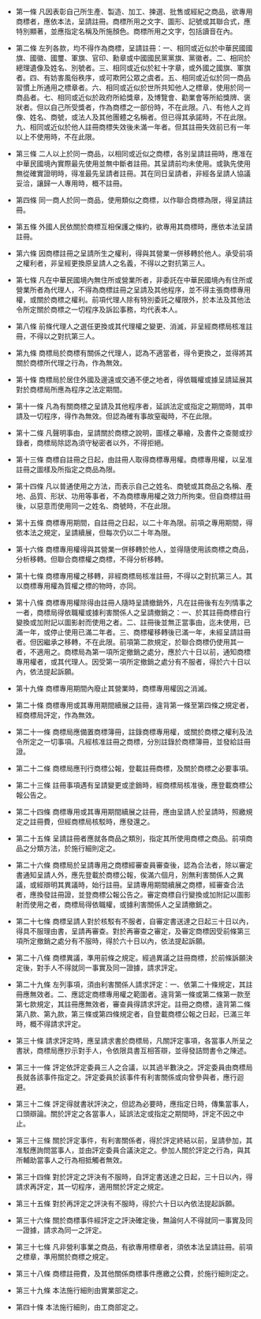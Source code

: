* 第一條 凡因表彰自己所生產、製造、加工、揀選、批售或經紀之商品，欲專用商標者，應依本法，呈請註冊。商標所用之文字、圖形、記號或其聯合式，應特別顯著，並應指定名稱及所施顏色。商標所用之文字，包括讀音在內。

* 第二條 左列各款，均不得作為商標，呈請註冊：一、相同或近似於中華民國國旗、國徽、國璽、軍旗、官印、勳章或中國國民黨黨旗、黨徽者。二、相同於總理遺像及姓名、別號者。三、相同或近似於紅十字章，或外國之國旗、軍旗者。四、有妨害風俗秩序，或可欺罔公眾之虞者。五、相同或近似於同一商品習慣上所通用之標章者。六、相同或近似於世所共知他人之標章，使用於同一商品者。七、相同或近似於政府所給獎章，及博覽會、勸業會等所給獎牌、褒狀者。但以自己所受獎者，作為商標之一部份時，不在此限。八、有他人之肖像、姓名、商號，或法人及其他團體之名稱者。但已得其承諾時，不在此限。九、相同或近似於他人註冊商標失效後未滿一年者。但其註冊失效前已有一年以上不使用時，不在此限。

* 第三條 二人以上於同一商品，以相同或近似之商標，各別呈請註冊時，應准在中華民國境內實際最先使用並無中斷者註冊。其呈請前均未使用。或孰先使用無從確實證明時，得准最先呈請者註冊。其在同日呈請者，非經各呈請人協議妥洽，讓歸一人專用時，概不註冊。

* 第四條 同一商人於同一商品，使用類似之商標，以作聯合商標為限，得呈請註冊。

* 第五條 外國人民依關於商標互相保護之條約，欲專用其商標時，應依本法呈請註冊。

* 第六條 因商標註冊之呈請所生之權利，得與其營業一併移轉於他人。承受前項之權利者，非呈經更換原呈請人之名義，不得以之對抗第三人。

* 第七條 凡在中華民國境內無住所或營業所者，非委託在中華民國境內有住所或營業所者為代理人，不得為商標註冊之呈請及其他程序，並不得主張商標專用權，或關於商標之權利。前項代理人除有特別委託之權限外，於本法及其他法令所定關於商標之一切程序及訴訟事務，均代表本人。

* 第八條 前條代理人之選任更換或其代理權之變更、消滅，非呈經商標局核准註冊，不得以之對抗第三人。

* 第九條 商標局於商標有關係之代理人，認為不適當者，得令更換之，並得將其關於商標所代理之行為，作為無效。

* 第十條 商標局於居住外國及邊遠或交通不便之地者，得依職權或據呈請延展其對於商標局所應為程序之法定期間。

* 第十一條 凡為有關商標之呈請及其他程序者，延誤法定或指定之期間時，其申請及一切程序，得作為無效。但認為確有事故窒礙時，不在此限。

* 第十二條 凡聲明事由，呈請關於商標之說明，圖樣之摹繪，及書件之查閱或抄錄者，商標局除認為須守秘密者以外，不得拒絕。

* 第十三條 商標自註冊之日起，由註冊人取得商標專用權。商標專用權，以呈准註冊之圖樣及所指定之商品為限。

* 第十四條 凡以普通使用之方法，而表示自己之姓名、商號或其商品之名稱、產地、品質、形狀、功用等事者，不為商標專用權之效力所拘束。但自商標註冊後，以惡意而使用同一之姓名、商號時，不在此限。

* 第十五條 商標專用期間，自註冊之日起，以二十年為限。前項之專用期間，得依本法之規定，呈請續展，但每次仍以二十年為限。

* 第十六條 商標專用權得與其營業一併移轉於他人，並得隨使用該商標之商品，分析移轉。但聯合商標權之商標，不得分析移轉。

* 第十七條 商標專用權之移轉，非經商標局核准註冊，不得以之對抗第三人。其以商標專用權為質權之標的物時，亦同。

* 第十八條 商標專用權除得由註冊人隨時呈請撤銷外，凡在註冊後有左列情事之一者，商標局得依職權或據利害關係人之呈請撤銷之：一、於其註冊商標自行變換或加附記以圖影射而使用之者。二、註冊後並無正當事由，迄未使用，已滿一年，或停止使用已滿二年者。三、商標權移轉後已滿一年，未經呈請註冊者。但因繼承之移轉，不在此限。前項第二款規定，於聯合商標仍使用其一者，不適用之。商標局為第一項所定撤銷之處分，應於六十日以前，通知商標專用權者，或其代理人。因受第一項所定撤銷之處分有不服者，得於六十日以內，依法提起訴願。

* 第十九條 商標專用期間內廢止其營業時，商標專用權因之消滅。

* 第二十條 商標專用或其專用期間續展之註冊，違背第一條至第四條之規定者，經商標局評定，作為無效。

* 第二十一條 商標局應備置商標簿冊，註錄商標專用權，或關於商標之權利及法令所定之一切事項。凡經核准註冊之商標，分別註錄於商標簿冊，並發給註冊證。

* 第二十二條 商標局應刊行商標公報，登載註冊商標，及關於商標之必要事項。

* 第二十三條 註冊事項遇有呈請變更或塗銷時，經商標局核准後，應登載商標公報公告之。

* 第二十四條 商標專用或其專用期間續展之註冊，應由呈請人於呈請時，照繳規定之註冊費，但經商標局核駁時，應發還之。

* 第二十五條 呈請註冊者應就各商品之類別，指定其所使用商標之商品。前項商品之分類方法，於施行細則定之。

* 第二十六條 商標局於呈請專用之商標經審查員審查後，認為合法者，除以審定書通知呈請人外，應先登載於商標公報，俟滿六個月，別無利害關係人之異議，或經辯明其異議時，始行註冊。呈請專用期間續展之商標，經審查合法者，應換發註冊證，並登商標公報公告之。審定商標自行變換或加附記以圖影射而使用之者，商標局得依職權，或據利害關係人之呈請撤銷之。

* 第二十七條 商標呈請人對於核駁有不服者，自審定書送達之日起三十日以內，得具不服理由書，呈請再審查。對於再審查之審定，及審定商標因受前條第三項所定撤銷之處分有不服時，得於六十日以內，依法提起訴願。

* 第二十八條 商標異議，準用前條之規定。經過異議之註冊商標，於前條訴願決定後，對手人不得就同一事實及同一證據，請求評定。

* 第二十九條 左列事項，須由利害關係人請求評定：一、依第二十條規定，其註冊應無效者。二、應認定商標專用權之範圍者。違背第一條或第二條第一款至第七款規定，其註冊應無效者，審查員得請求評定。註冊之商標，違背第二條第八款、第九款，第三條或第四條規定者，自登載商標公報之日起，已滿三年時，概不得請求評定。

* 第三十條 請求評定時，應呈請求書於商標局，凡關評定事項，各當事人所呈之書狀，商標局應抄示對手人，令依限具書互相答辯，並得發詰問書令之陳述。

* 第三十一條 評定依評定委員三人之合議，以其過半數決之。評定委員由商標局長就各該事件指定之。評定委員於該事件有利害關係或向曾參與者，應行迴避。

* 第三十二條 評定得就書狀評決之，但認為必要時，應指定日時，傳集當事人，口頭辯論。關於評定之各當事人，延誤法定或指定之期間時，評定不因之中止。

* 第三十三條 關於評定事件，有利害關係者，得於評定終結以前，呈請參加，其准駁應詢問當事人，並由評定委員合議決定之。參加人關於評定之行為，與其所輔助當事人之行為相抵觸者無效。

* 第三十四條 對於評定之評決有不服時，自評定書送達之日起，三十日以內，得請求再評定，其一切程序，適用關於評定之規定。

* 第三十五條 對於再評定之評決有不服時，得於六十日以內依法提起訴願。

* 第三十六條 關於商標事件經評定之評決確定後，無論何人不得就同一事實及同一證據，請求為同一之評定。

* 第三十七條 凡非營利事業之商品，有欲專用標章者，須依本法呈請註冊。前項之標章，準用關於商標之規定。

* 第三十八條 商標註冊費，及其他關係商標事件應繳之公費，於施行細則定之。

* 第三十九條 本法施行細則由實業部定之。

* 第四十條 本法施行細則，由工商部定之。

